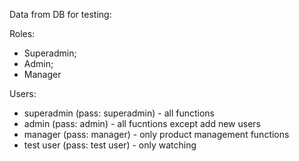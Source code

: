 Data from DB for testing:

Roles:

- Superadmin;
- Admin;
- Manager

Users:

- superadmin (pass: superadmin) - all functions
- admin (pass: admin) - all fucntions except add new users
- manager (pass: manager) - only product management functions
- test user (pass: test user) - only watching